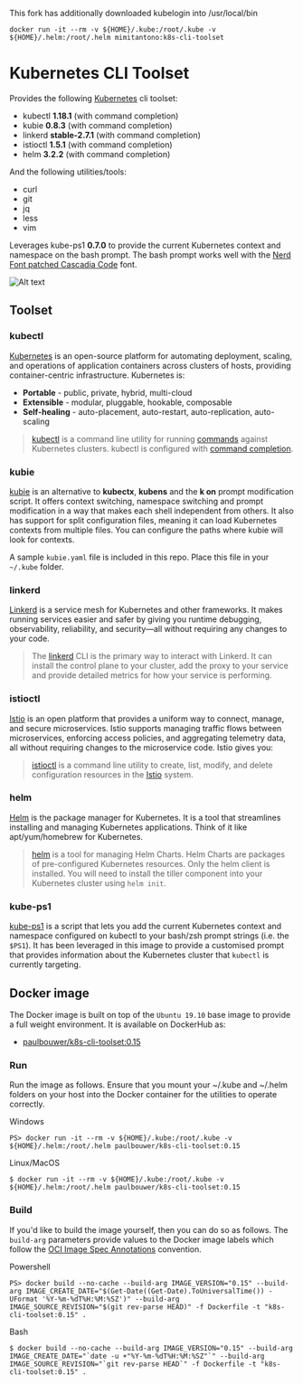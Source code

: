 This fork has additionally downloaded kubelogin into /usr/local/bin

```
docker run -it --rm -v ${HOME}/.kube:/root/.kube -v ${HOME}/.helm:/root/.helm mimitantono:k8s-cli-toolset
```


# Kubernetes CLI Toolset

Provides the following [Kubernetes](https://kubernetes.io/) cli toolset:

- kubectl **1.18.1** (with command completion)
- kubie **0.8.3** (with command completion)
- linkerd **stable-2.7.1** (with command completion)
- istioctl **1.5.1** (with command completion)
- helm **3.2.2** (with command completion)

And the following utilities/tools:

- curl
- git
- jq
- less
- vim

Leverages kube-ps1 **0.7.0** to provide the current Kubernetes context and namespace on the bash prompt. The bash prompt works well with the [Nerd Font patched Cascadia Code](https://github.com/ryanoasis/nerd-fonts/tree/master/patched-fonts/CascadiaCode) font.

![Alt text](k8s-cli-toolset.png)

## Toolset

### kubectl

[Kubernetes](https://kubernetes.io/docs/concepts/overview/what-is-kubernetes/) is an open-source platform for automating deployment, scaling, and operations of application containers across clusters of hosts, providing container-centric infrastructure. Kubernetes is:

- **Portable** - public, private, hybrid, multi-cloud
- **Extensible** - modular, pluggable, hookable, composable
- **Self-healing** - auto-placement, auto-restart, auto-replication, auto-scaling

> [kubectl](https://kubernetes.io/docs/user-guide/kubectl-overview/) is a command line utility for running [commands](https://kubernetes.io/docs/user-guide/kubectl/v1.7/) against Kubernetes clusters. kubectl is configured with [command completion](https://kubernetes.io/docs/tasks/tools/install-kubectl/#on-linux-using-bash).

### kubie

[kubie](https://github.com/sbstp/kubie) is an alternative to **kubectx**, **kubens** and the **k on** prompt modification script. It offers context switching, namespace switching and prompt modification in a way that makes each shell independent from others. It also has support for split configuration files, meaning it can load Kubernetes contexts from multiple files. You can configure the paths where kubie will look for contexts.

A sample `kubie.yaml` file is included in this repo. Place this file in your `~/.kube` folder.

### linkerd

[Linkerd](https://linkerd.io/2/overview/) is a service mesh for Kubernetes and other frameworks. It makes running services easier and safer by giving you runtime debugging, observability, reliability, and security—all without requiring any changes to your code.

> The [linkerd](https://linkerd.io/2/reference/cli/) CLI is the primary way to interact with Linkerd. It can install the control plane to your cluster, add the proxy to your service and provide detailed metrics for how your service is performing.

### istioctl

[Istio](https://istio.io) is an open platform that provides a uniform way to connect, manage, and secure microservices. Istio supports managing traffic flows between microservices, enforcing access policies, and aggregating telemetry data, all without requiring changes to the microservice code. Istio gives you:

> [istioctl](https://istio.io/docs/reference/commands/istioctl.html) is a command line utility to create, list, modify, and delete configuration resources in the [Istio](https://istio.io/) system.

### helm

[Helm](https://docs.helm.sh/) is the package manager for Kubernetes. It is a tool that streamlines installing and managing Kubernetes applications. Think of it like apt/yum/homebrew for Kubernetes.

> [helm](https://github.com/kubernetes/helm) is a tool for managing Helm Charts. Helm Charts are packages of pre-configured Kubernetes resources. Only the helm client is installed. You will need to install the tiller component into your Kubernetes cluster using `helm init`.

### kube-ps1

[kube-ps1](https://github.com/jonmosco/kube-ps1) is a script that lets you add the current Kubernetes context and namespace configured on kubectl to your bash/zsh prompt strings (i.e. the `$PS1`). It has been leveraged in this image to provide a customised prompt that provides information about the Kubernetes cluster that `kubectl` is currently targeting.

## Docker image

The Docker image is built on top of the `Ubuntu 19.10` base image to provide a full weight environment. It is available on DockerHub as:

- [paulbouwer/k8s-cli-toolset:0.15](https://hub.docker.com/r/paulbouwer/k8s-cli-toolset/)

### Run

Run the image as follows. Ensure that you mount your ~/.kube and ~/.helm folders on your host into the Docker container for the utilities to operate correctly.

Windows
```
PS> docker run -it --rm -v ${HOME}/.kube:/root/.kube -v ${HOME}/.helm:/root/.helm paulbouwer/k8s-cli-toolset:0.15
```

Linux/MacOS
```
$ docker run -it --rm -v ${HOME}/.kube:/root/.kube -v ${HOME}/.helm:/root/.helm paulbouwer/k8s-cli-toolset:0.15
```

### Build

If you'd like to build the image yourself, then you can do so as follows. The `build-arg` parameters provide values to the Docker image labels which follow the [OCI Image Spec Annotations](https://github.com/opencontainers/image-spec/blob/master/annotations.md) convention.

Powershell
```
PS> docker build --no-cache --build-arg IMAGE_VERSION="0.15" --build-arg IMAGE_CREATE_DATE="$(Get-Date((Get-Date).ToUniversalTime()) -UFormat '%Y-%m-%dT%H:%M:%SZ')" --build-arg IMAGE_SOURCE_REVISION="$(git rev-parse HEAD)" -f Dockerfile -t "k8s-cli-toolset:0.15" .
```

Bash
```
$ docker build --no-cache --build-arg IMAGE_VERSION="0.15" --build-arg IMAGE_CREATE_DATE="`date -u +"%Y-%m-%dT%H:%M:%SZ"`" --build-arg IMAGE_SOURCE_REVISION="`git rev-parse HEAD`" -f Dockerfile -t "k8s-cli-toolset:0.15" .
```
